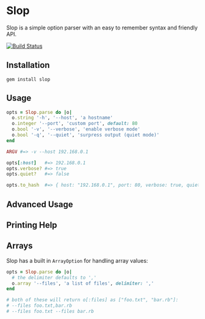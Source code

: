 Slop
====

Slop is a simple option parser with an easy to remember syntax and friendly API.

[![Build Status](https://travis-ci.org/leejarvis/slop.png?branch=master)](http://travis-ci.org/leejarvis/slop)

Installation
------------

    gem install slop

Usage
-----

```ruby
opts = Slop.parse do |o|
  o.string '-h', '--host', 'a hostname'
  o.integer '--port', 'custom port', default: 80
  o.bool '-v', '--verbose', 'enable verbose mode'
  o.bool '-q', '--quiet', 'surpress output (quiet mode)'
end

ARGV #=> -v --host 192.168.0.1

opts[:host]   #=> 192.168.0.1
opts.verbose? #=> true
opts.quiet?   #=> false

opts.to_hash  #=> { host: "192.168.0.1", port: 80, verbose: true, quiet: false }
```

Advanced Usage
--------------

Printing Help
-------------

Arrays
------

Slop has a built in `ArrayOption` for handling array values:

```ruby
opts = Slop.parse do |o|
  # the delimiter defaults to ','
  o.array '--files', 'a list of files', delimiter: ','
end

# both of these will return o[:files] as ["foo.txt", "bar.rb"]:
# --files foo.txt,bar.rb
# --files foo.txt --files bar.rb
```
